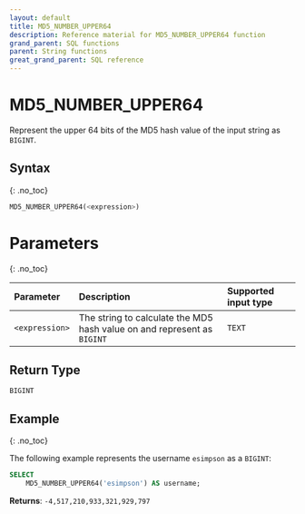 ```yaml
---
layout: default
title: MD5_NUMBER_UPPER64
description: Reference material for MD5_NUMBER_UPPER64 function
grand_parent: SQL functions
parent: String functions
great_grand_parent: SQL reference
---
```


# MD5\_NUMBER\_UPPER64

Represent the upper 64 bits of the MD5 hash value of the input string as `BIGINT`.

## Syntax
{: .no_toc}

```sql
MD5_NUMBER_UPPER64(<expression>)
```

# Parameters 
{: .no_toc}

| Parameter  | Description                                                              |Supported input type | 
| :---------- | :------------------------------------------------------------------------ | :-------|
| `<expression>` | The string to calculate the MD5 hash value on and represent as `BIGINT` | `TEXT` | 

## Return Type
`BIGINT`

## Example
{: .no_toc}

The following example represents the username `esimpson` as a `BIGINT`: 

```sql
SELECT
	MD5_NUMBER_UPPER64('esimpson') AS username;
```

**Returns**: `-4,517,210,933,321,929,797`
